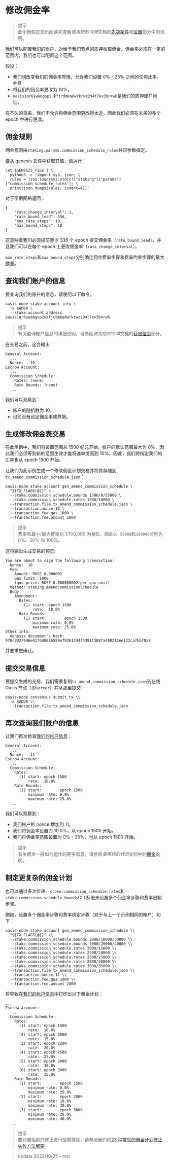 # 修改佣金率

> 提示  
此示例假定您已阅读并遵循*使用您的令牌*文档的[先决条件](https://docs.oasis.dev/general/manage-tokens/advanced/oasis-cli-tools/prerequisites)和[设置](https://docs.oasis.dev/general/manage-tokens/advanced/oasis-cli-tools/setup)部分中的说明。

我们可以配置我们的账户，对给予我们节点的质押收取佣金。佣金率必须在一定的范围内，我们也可以配置这个范围。

假设：

- 我们想改变我们的佣金率界限，允许我们设置 0% - 25% 之间的任何比率，并且
- 将我们的佣金率更改为 10%，
- `oasis1qr6swa6gsp2ukfjcdmka8wrkrwz294t7ev39nrw6`是我们的质押账户地址。

在不久的将来，我们不允许将佣金范围更改得太近，因此我们必须在未来的多个 epoch 中进行更改。

## **佣金规则**

佣金规则由`staking.params.commission_schedule_rules`共识参数指定。

要从 genesis 文件中获取其值，请运行：

```
cat $GENESIS_FILE | \
  python3 -c 'import sys, json; \
  rules = json.load(sys.stdin)["staking"]["params"]["commission_schedule_rules"]; \
  print(json.dumps(rules, indent=4))'

```

对于示例网络返回：

```
{
    "rate_change_interval": 1,
    "rate_bound_lead": 336,
    "max_rate_steps": 10,
    "max_bound_steps": 10
}

```

这意味着我们必须提前至少 336 个 epoch 提交佣金率（`rate_bound_lead`），并且我们可以在每个 epoch 上更改佣金率（`rate_change_interval`）。

`max_rate_steps`和`max_bound_steps`分别确定佣金费率步骤和费率约束步骤的最大数量。

## 查询我们账户的信息

要查询我们的账户的信息，请使用以下命令。

```
oasis-node stake account info \
  -a $ADDR \
  --stake.account.address oasis1qr6swa6gsp2ukfjcdmka8wrkrwz294t7ev39nrw6

```

> 提示  
有关查询帐户信息的详细说明，请参阅*使用您的令牌*文档的[获取信息](https://docs.oasis.dev/general/manage-tokens/advanced/oasis-cli-tools/get-account-info)部分。

在交易之前，这会输出：

```
General Account:
  ...
  Nonce:   10
Escrow Account:
  ...
  Commission Schedule:
    Rates: (none)
    Rate Bounds: (none)
  ...

```

我们可以观察到：

- 帐户的随机数为 10。
- 目前没有设定佣金率或界限。

## 生成修改佣金表交易

在此示例中，我们将设置范围从 1500 纪元开始。帐户的默认范围最大为 0%，因此我们必须等到新的范围生效才能将速率提高到 10%。因此，我们将指定我们的汇率也从 epoch 1500 开始。

让我们为此示例生成一个修改佣金计划交易并将其存储到`tx_amend_commission_schedule.json`：

```
oasis-node stake account gen_amend_commission_schedule \
  "${TX_FLAGS[@]}" \
  --stake.commission_schedule.bounds 1500/0/25000 \
  --stake.commission_schedule.rates 1500/10000 \
  --transaction.file tx_amend_commission_schedule.json \
  --transaction.nonce 10 \
  --transaction.fee.gas 1000 \
  --transaction.fee.amount 2000

```

> 提示  
费率和最小/最大费率以 1/100,000 为单位，因此`0`、`50000`和`100000`分别为 0%、50% 和 100%。

这将输出生成交易的预览:

```
You are about to sign the following transaction:
  Nonce:  10
  Fee:
    Amount: ROSE 0.000002
    Gas limit: 1000
    (gas price: ROSE 0.000000002 per gas unit)
  Method: staking.AmendCommissionSchedule
  Body:
    Amendment:
      Rates:
        (1) start: epoch 1500
            rate:  10.0%
      Rate Bounds:
        (1) start:        epoch 1500
            minimum rate: 0.0%
            maximum rate: 25.0%
Other info:
  Genesis document's hash: 976c302f696e417bd861b599e79261244f4391f3887a488212ee122ca7bbf0a8

```

并要求您确认。

## 提交交易信息

要提交生成的交易，我们需要复制`tx_amend_commission_schedule.json`到在线 Oasis 节点（即`server`）并从那里提交：

```
oasis-node consensus submit_tx \\
  -a $ADDR \\
  --transaction.file tx_amend_commission_schedule.json

```

## 再次查询我们账户的信息

让我们再次检查[我们的帐户信息](https://docs.oasis.dev/general/run-a-node/set-up-your-node/amend-commission-schedule#query-our-accounts-info)：

```
General Account:
  ...
  Nonce:   11
Escrow Account:
  ...
  Commission Schedule:
    Rates:
      (1) start: epoch 1500
          rate:  10.0%
    Rate Bounds:
      (1) start:        epoch 1500
          minimum rate: 0.0%
          maximum rate: 25.0%
  ...

```

我们可以观察到：

- 我们帐户的 nonce 增加到 11。
- 我们将佣金率设置为 10.0%，从 epoch 1500 开始。
- 我们将佣金率范围设置为 0% - 25%，也从 epoch 1500 开始。

> 提示  
有关佣金一般如何运作的更多信息，请参阅*使用您的代币*文档中的[佣金](https://docs.oasis.dev/general/manage-tokens/terminology#commission)说明。

## **制定更复杂的佣金计划**

也可以通过多次传递`--stake.commission_schedule.rates`和`--stake.commission_schedule.bounds`CLI 标志来设置多个佣金率步骤和费率限制步骤。

例如，设置多个佣金率步骤和费率绑定步骤（对于与上一个示例相同的帐户）如下：

```
oasis-node stake account gen_amend_commission_schedule \\
  "${TX_FLAGS[@]}" \\
  --stake.commission_schedule.bounds 2000/10000/30000 \\
  --stake.commission_schedule.bounds 3000/20000/40000 \\
  --stake.commission_schedule.rates 2000/15000 \\
  --stake.commission_schedule.rates 2200/20000 \\
  --stake.commission_schedule.rates 2500/25000 \\
  --stake.commission_schedule.rates 2800/30000 \\
  --stake.commission_schedule.rates 3000/35000 \\
  --transaction.file tx_amend_commission_schedule.json \\
  --transaction.nonce 11 \\
  --transaction.fee.gas 1000 \\
  --transaction.fee.amount 2000

```

将导致在[我们的帐户信息](https://docs.oasis.dev/general/run-a-node/set-up-your-node/amend-commission-schedule#query-our-accounts-info)中打印出以下佣金计划：

```
...
Escrow Account:
  ...
  Commission Schedule:
    Rates:
      (1) start: epoch 1500
          rate:  10.0%
      (2) start: epoch 2000
          rate:  15.0%
      (3) start: epoch 2200
          rate:  20.0%
      (4) start: epoch 2500
          rate:  25.0%
      (5) start: epoch 2800
          rate:  30.0%
      (6) start: epoch 3000
          rate:  35.0%
    Rate Bounds:
      (1) start:        epoch 1500
          minimum rate: 0.0%
          maximum rate: 25.0%
      (2) start:        epoch 2000
          minimum rate: 10.0%
          maximum rate: 30.0%
      (3) start:        epoch 3000
          minimum rate: 20.0%
          maximum rate: 40.0%
  ...

```

> 提示  
要对被拒绝的修正进行故障排除，请参阅我们的[23 种常见的佣金计划修正失败方法纲要](https://github.com/oasisprotocol/oasis-core/blob/0dee03d75b3e8cfb36293fbf8ecaaec6f45dd3a5/go/staking/api/commission_test.go#L61-L610)。

> update 2022/10/25 - moi